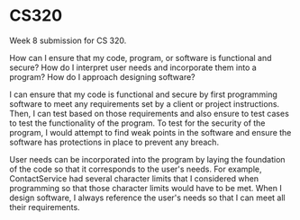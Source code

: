 # CS320
Week 8 submission for CS 320.

How can I ensure that my code, program, or software is functional and secure? How do I interpret user needs and incorporate them into a program? How do I approach designing software?

I can ensure that my code is functional and secure by first programming software to meet any requirements set by a client or project instructions. Then, I can test based on those requirements and also ensure to test cases to test the functionality of the program. To test for the security of the program, I would attempt to find weak points in the software and ensure the software has protections in place to prevent any breach.

User needs can be incorporated into the program by laying the foundation of the code so that it corresponds to the user's needs. For example, ContactService had several character limits that I considered when programming so that those character limits would have to be met. When I design software, I always reference the user's needs so that I can meet all their requirements. 

